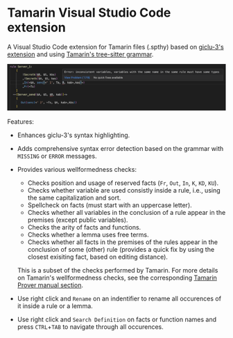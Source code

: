 # Tamarin Visual Studio Code extension

A Visual Studio Code extension for Tamarin files (.spthy) based on [giclu-3's extension](https://github.com/gilcu3/vscode-tamarin) and using [Tamarin's tree-sitter grammar](https://github.com/tamarin-prover/tamarin-prover/pull/648).

![Example](./images/error.png)

Features:

- Enhances giclu-3's syntax highlighting.
- Adds comprehensive syntax error detection based on the grammar with ```MISSING``` or ```ERROR``` messages.
- Provides various wellformedness checks:
    - Checks position and usage of reserved facts (```Fr```, ```Out```, ```In```, ```K```, ```KD```, ```KU```).
    - Checks whether variable are used consistly inside a rule, i.e., using the same capitalization and sort.
    - Spellcheck on facts (must start with an uppercase letter).
    - Checks whether all variables in the conclusion of a rule appear in the premises (except public variables).
    - Checks the arity of facts and functions.
    - Checks whether a lemma uses free terms.
    - Checks whether all facts in the premises of the rules appear in the conclusion of some (other) rule (provides a quick fix by using the closest exisiting fact, based on editing distance).

    This is a subset of the checks performed by Tamarin. For more details on Tamarin's wellformedness checks, see the corresponding [Tamarin Prover manual section](https://tamarin-prover.com/manual/master/book/010_modeling-issues.html).

- Use right click and ```Rename``` on an indentifier to rename all occurences of it inside a rule or a lemma.
- Use right click and ```Search Definition``` on facts or function names and press ```CTRL```+```TAB``` to navigate through all occurences.
